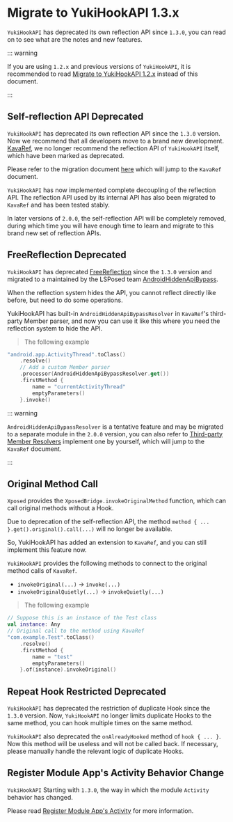 # Migrate to YukiHookAPI 1.3.x

`YukiHookAPI` has deprecated its own reflection API since `1.3.0`, you can read on to see what are the notes and new features.

::: warning

If you are using `1.2.x` and previous versions of `YukiHookAPI`, it is recommended to read [Migrate to YukiHookAPI 1.2.x](move-to-api-1-2-x) instead of this document.

:::

## Self-reflection API Deprecated

`YukiHookAPI` has deprecated its own reflection API since the `1.3.0` version. Now we recommend that all developers move to a brand new development.
[KavaRef](https://github.com/HighCapable/KavaRef), we no longer recommend the reflection API of `YukiHookAPI` itself, which have been marked as deprecated.

Please refer to the migration document [here](https://highcapable.github.io/KavaRef/en/config/migration) which will jump to the `KavaRef` document.

`YukiHookAPI` has now implemented complete decoupling of the reflection API.
The reflection API used by its internal API has also been migrated to `KavaRef` and has been tested stably.

In later versions of `2.0.0`, the self-reflection API will be completely removed,
during which time you will have enough time to learn and migrate to this brand new set of reflection APIs.

## FreeReflection Deprecated

`YukiHookAPI` has deprecated [FreeReflection](https://github.com/tiann/FreeReflection) since the `1.3.0` version and migrated to a maintained by the LSPosed team
[AndroidHiddenApiBypass](https://github.com/LSPosed/AndroidHiddenApiBypass).

When the reflection system hides the API, you cannot reflect directly like before, but need to do some operations.

YukiHookAPI has built-in `AndroidHiddenApiBypassResolver` in `KavaRef`'s third-party Member parser,
and now you can use it like this where you need the reflection system to hide the API.

> The following example

```kotlin
"android.app.ActivityThread".toClass()
    .resolve()
    // Add a custom Member parser
    .processor(AndroidHiddenApiBypassResolver.get())
    .firstMethod {
        name = "currentActivityThread"
        emptyParameters()
    }.invoke()
```

::: warning

`AndroidHiddenApiBypassResolver` is a tentative feature and may be migrated to a separate module in the `2.0.0` version,
you can also refer to [Third-party Member Resolvers](https://highcapable.github.io/KavaRef/en/config/processor-resolvers) implement one by yourself,
which will jump to the `KavaRef` document.

:::

## Original Method Call

`Xposed` provides the `XposedBridge.invokeOriginalMethod` function, which can call original methods without a Hook.

Due to deprecation of the self-reflection API, the method `method { ... }.get().original().call(...)` will no longer be available.

So, YukiHookAPI has added an extension to `KavaRef`, and you can still implement this feature now.

`YukiHookAPI` provides the following methods to connect to the original method calls of `KavaRef`.

- `invokeOriginal(...)` → `invoke(...)`
- `invokeOriginalQuietly(...)` → `invokeQuietly(...)`

> The following example

```kotlin
// Suppose this is an instance of the Test class
val instance: Any
// Original call to the method using KavaRef
"com.example.Test".toClass()
    .resolve()
    .firstMethod {
        name = "test"
        emptyParameters()
    }.of(instance).invokeOriginal()
```

## Repeat Hook Restricted Deprecated

`YukiHookAPI` has deprecated the restriction of duplicate Hook since the `1.3.0` version.
Now, `YukiHookAPI` no longer limits duplicate Hooks to the same method, you can hook multiple times on the same method.

`YukiHookAPI` also deprecated the `onAlreadyHooked` method of `hook { ... }`.
Now this method will be useless and will not be called back. If necessary, please manually handle the relevant logic of duplicate Hooks.

## Register Module App's Activity Behavior Change

`YukiHookAPI` Starting with `1.3.0`, the way in which the module `Activity` behavior has changed.

Please read [Register Module App's Activity](../api/special-features/host-inject#register-module-app-s-activity) for more information.